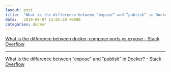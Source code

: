 ```yaml
---
layout: post
title:  "What is the difference between “expose” and “publish” in Docker? "
date:   2019-09-07 13:05:28 +0800
categories: docker
---
```

[What is the difference between docker-compose ports vs expose - Stack Overflow](https://stackoverflow.com/questions/40801772/what-is-the-difference-between-docker-compose-ports-vs-expose)

---
[What is the difference between "expose" and "publish" in Docker? - Stack Overflow](https://stackoverflow.com/questions/22111060/what-is-the-difference-between-expose-and-publish-in-docker)
